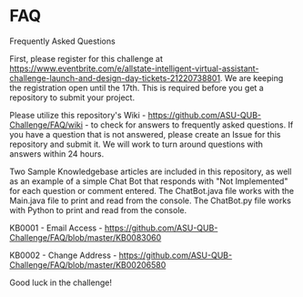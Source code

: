 # FAQ
Frequently Asked Questions

First, please register for this challenge at https://www.eventbrite.com/e/allstate-intelligent-virtual-assistant-challenge-launch-and-design-day-tickets-21220738801. We are keeping the registration open until the 17th.  This is required before you get a repository to submit your project.

Please utilize this repository's Wiki - https://github.com/ASU-QUB-Challenge/FAQ/wiki - to check for answers to frequently asked questions.  If you have a question that is not answered, please create an Issue for this repository and submit it. We will work to turn around questions with answers within 24 hours.

Two Sample Knowledgebase articles are included in this repository, as well as an example of a simple Chat Bot that responds with "Not Implemented" for each question or comment entered.  The ChatBot.java file works with the Main.java file to print and read from the console.  The ChatBot.py file works with Python to print and read from the console.

KB0001 - Email Access - https://github.com/ASU-QUB-Challenge/FAQ/blob/master/KB0083060

KB0002 - Change Address - https://github.com/ASU-QUB-Challenge/FAQ/blob/master/KB00206580

Good luck in the challenge! 
